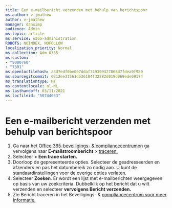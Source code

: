 ```yaml
---
title: Een e-mailbericht verzenden met behulp van berichtspoor
ms.author: v-jmathew
author: v-jmathew
manager: dansimp
audience: Admin
ms.topic: article
ms.service: o365-administration
ROBOTS: NOINDEX, NOFOLLOW
localization_priority: Normal
ms.collection: Adm_O365
ms.custom:
- "9000760"
- "7391"
ms.openlocfilehash: a3d7edf0be0e7ddaf749399327868d7fdea9f980
ms.sourcegitcommit: 6312ee31561db36104f32282d019d069ede69174
ms.translationtype: MT
ms.contentlocale: nl-NL
ms.lasthandoff: 03/11/2021
ms.locfileid: "50744033"
---
```

# <a name="submit-an-email-message-using-message-trace"></a>Een e-mailbericht verzenden met behulp van berichtspoor

1. Ga naar het [Office 365-beveiligings- & compliancecentrum](https://go.microsoft.com/fwlink/p/?linkid=2077143)en ga vervolgens naar **E-mailstroombericht**  >  [traceren.](https://go.microsoft.com/fwlink/?linkid=2101048)
2. Selecteer **+ Een trace starten.**
3. Doorloop de gepresenteerde opties. Selecteer de geadresseerden en afzenders en pas het datumbereik zo nodig aan. U kunt de standaardinstellingen voor de overige opties verlaten.
4. Selecteer **Zoeken**. Er wordt een lijst met e-mailberichten weergegeven op basis van uw zoekcriteria. Dubbelklik op het bericht dat u wilt verzenden en selecteer **vervolgens Bericht verzenden.**
5. Zie Bericht traceren in het Beveiligings- & [compliancecentrum voor meer informatie.](https://go.microsoft.com/fwlink/?linkid=2101557)

